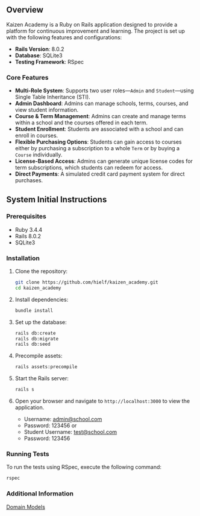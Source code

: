 ## Overview

Kaizen Academy is a Ruby on Rails application designed to provide a platform for continuous improvement and learning. The project is set up with the following features and configurations:

- **Rails Version**: 8.0.2
- **Database**: SQLite3
- **Testing Framework**: RSpec

### Core Features

- **Multi-Role System**: Supports two user roles—`Admin` and `Student`—using Single Table Inheritance (STI).
- **Admin Dashboard**: Admins can manage schools, terms, courses, and view student information.
- **Course & Term Management**: Admins can create and manage terms within a school and the courses offered in each term.
- **Student Enrollment**: Students are associated with a school and can enroll in courses.
- **Flexible Purchasing Options**: Students can gain access to courses either by purchasing a subscription to a whole `Term` or by buying a `Course` individually.
- **License-Based Access**: Admins can generate unique license codes for term subscriptions, which students can redeem for access.
- **Direct Payments**: A simulated credit card payment system for direct purchases.

## System Initial Instructions

### Prerequisites

- Ruby 3.4.4
- Rails 8.0.2
- SQLite3

### Installation

1. Clone the repository:
   ```bash
   git clone https://github.com/hielf/kaizen_academy.git
   cd kaizen_academy
   ```

2. Install dependencies:
   ```bash
   bundle install
   ```

3. Set up the database:
   ```bash
   rails db:create
   rails db:migrate
   rails db:seed
   ```
4. Precompile assets:
   ```bash
   rails assets:precompile
   ```

5. Start the Rails server:
   ```bash
   rails s
   ```

6. Open your browser and navigate to `http://localhost:3000` to view the application.
   - Username: admin@school.com
   - Password: 123456
   or 
   - Student Username: test@school.com
   - Password: 123456

### Running Tests

To run the tests using RSpec, execute the following command:
```bash
rspec
```

### Additional Information

 [Domain Models](DOMAIN_MODELS.md)

